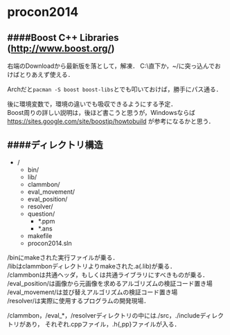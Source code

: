 ﻿procon2014
=================

####Boost C++ Libraries (http://www.boost.org/)
-------------------
右端のDownloadから最新版を落として，解凍．
C:\直下か，~/に突っ込んでおけばとりあえず使える．

Archだと`pacman -S boost boost-libs`とでも叩いておけば，勝手にパス通る．

後に環境変数で，環境の違いでも吸収できるようにする予定．  
Boost周りの詳しい説明は，後ほど書こうと思うが，Windowsならば https://sites.google.com/site/boostjp/howtobuild が参考になるかと思う．


####ディレクトリ構造
----------------
* /
    * bin/
    * lib/
    * clammbon/
    * eval\_movement/
    * eval\_position/
    * resolver/
    * question/
        * *.ppm
        * *.ans
    * makefile
    * procon2014.sln

/binにmakeされた実行ファイルが乗る．  
/libはclammbonディレクトリよりmakeされた.a(.lib)が乗る．  
/clammbonは共通ヘッダ，もしくは共通ライブラリにすべきものが乗る．  
/eval\_position/は画像から元画像を求めるアルゴリズムの検証コード置き場  
/eval\_movement/は並び替えアルゴリズムの検証コード置き場  
/resolver/は実際に使用するプログラムの開発現場．  


/clammbon，/eval\_\*，/resolverディレクトリの中には./src，./includeディレクトリがあり，
それぞれ.cppファイル，.h{,pp}ファイルが入る．

